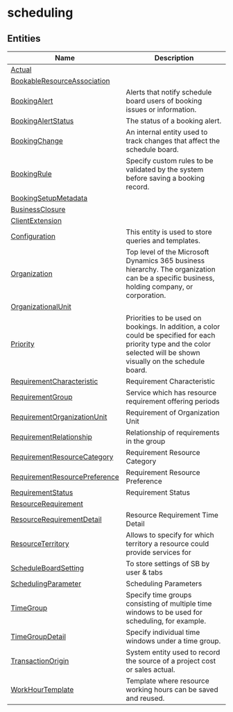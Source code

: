 
# scheduling


## Entities

|Name|Description|
|---|---|
|[Actual](https://docs.microsoft.com/en-us/common-data-model/schema/core/applicationcommon/foundationcommon/crmcommon/projectcommon/scheduling/Actual)|  |
|[BookableResourceAssociation](https://docs.microsoft.com/en-us/common-data-model/schema/core/applicationcommon/foundationcommon/crmcommon/projectcommon/scheduling/BookableResourceAssociation)|  |
|[BookingAlert](https://docs.microsoft.com/en-us/common-data-model/schema/core/applicationcommon/foundationcommon/crmcommon/projectcommon/scheduling/BookingAlert)|Alerts that notify schedule board users of booking issues or information.  |
|[BookingAlertStatus](https://docs.microsoft.com/en-us/common-data-model/schema/core/applicationcommon/foundationcommon/crmcommon/projectcommon/scheduling/BookingAlertStatus)|The status of a booking alert.  |
|[BookingChange](https://docs.microsoft.com/en-us/common-data-model/schema/core/applicationcommon/foundationcommon/crmcommon/projectcommon/scheduling/BookingChange)|An internal entity used to track changes that affect the schedule board.  |
|[BookingRule](https://docs.microsoft.com/en-us/common-data-model/schema/core/applicationcommon/foundationcommon/crmcommon/projectcommon/scheduling/BookingRule)|Specify custom rules to be validated by the system before saving a booking record.  |
|[BookingSetupMetadata](https://docs.microsoft.com/en-us/common-data-model/schema/core/applicationcommon/foundationcommon/crmcommon/projectcommon/scheduling/BookingSetupMetadata)|  |
|[BusinessClosure](https://docs.microsoft.com/en-us/common-data-model/schema/core/applicationcommon/foundationcommon/crmcommon/projectcommon/scheduling/BusinessClosure)|  |
|[ClientExtension](https://docs.microsoft.com/en-us/common-data-model/schema/core/applicationcommon/foundationcommon/crmcommon/projectcommon/scheduling/ClientExtension)|  |
|[Configuration](https://docs.microsoft.com/en-us/common-data-model/schema/core/applicationcommon/foundationcommon/crmcommon/projectcommon/scheduling/Configuration)|This entity is used to store queries and templates.  |
|[Organization](https://docs.microsoft.com/en-us/common-data-model/schema/core/applicationcommon/foundationcommon/crmcommon/projectcommon/scheduling/Organization)|Top level of the Microsoft Dynamics 365 business hierarchy. The organization can be a specific business, holding company, or corporation.  |
|[OrganizationalUnit](https://docs.microsoft.com/en-us/common-data-model/schema/core/applicationcommon/foundationcommon/crmcommon/projectcommon/scheduling/OrganizationalUnit)|  |
|[Priority](https://docs.microsoft.com/en-us/common-data-model/schema/core/applicationcommon/foundationcommon/crmcommon/projectcommon/scheduling/Priority)|Priorities to be used on bookings. In addition, a color could be specified for each priority type and the color selected will be shown visually on the schedule board.  |
|[RequirementCharacteristic](https://docs.microsoft.com/en-us/common-data-model/schema/core/applicationcommon/foundationcommon/crmcommon/projectcommon/scheduling/RequirementCharacteristic)|Requirement Characteristic  |
|[RequirementGroup](https://docs.microsoft.com/en-us/common-data-model/schema/core/applicationcommon/foundationcommon/crmcommon/projectcommon/scheduling/RequirementGroup)|Service which has resource requirement offering periods  |
|[RequirementOrganizationUnit](https://docs.microsoft.com/en-us/common-data-model/schema/core/applicationcommon/foundationcommon/crmcommon/projectcommon/scheduling/RequirementOrganizationUnit)|Requirement of Organization Unit  |
|[RequirementRelationship](https://docs.microsoft.com/en-us/common-data-model/schema/core/applicationcommon/foundationcommon/crmcommon/projectcommon/scheduling/RequirementRelationship)|Relationship of requirements in the group  |
|[RequirementResourceCategory](https://docs.microsoft.com/en-us/common-data-model/schema/core/applicationcommon/foundationcommon/crmcommon/projectcommon/scheduling/RequirementResourceCategory)|Requirement Resource Category  |
|[RequirementResourcePreference](https://docs.microsoft.com/en-us/common-data-model/schema/core/applicationcommon/foundationcommon/crmcommon/projectcommon/scheduling/RequirementResourcePreference)|Requirement Resource Preference  |
|[RequirementStatus](https://docs.microsoft.com/en-us/common-data-model/schema/core/applicationcommon/foundationcommon/crmcommon/projectcommon/scheduling/RequirementStatus)|Requirement Status  |
|[ResourceRequirement](https://docs.microsoft.com/en-us/common-data-model/schema/core/applicationcommon/foundationcommon/crmcommon/projectcommon/scheduling/ResourceRequirement)|  |
|[ResourceRequirementDetail](https://docs.microsoft.com/en-us/common-data-model/schema/core/applicationcommon/foundationcommon/crmcommon/projectcommon/scheduling/ResourceRequirementDetail)|Resource Requirement Time Detail  |
|[ResourceTerritory](https://docs.microsoft.com/en-us/common-data-model/schema/core/applicationcommon/foundationcommon/crmcommon/projectcommon/scheduling/ResourceTerritory)|Allows to specify for which territory a resource could provide services for  |
|[ScheduleBoardSetting](https://docs.microsoft.com/en-us/common-data-model/schema/core/applicationcommon/foundationcommon/crmcommon/projectcommon/scheduling/ScheduleBoardSetting)|To store settings of SB by user & tabs  |
|[SchedulingParameter](https://docs.microsoft.com/en-us/common-data-model/schema/core/applicationcommon/foundationcommon/crmcommon/projectcommon/scheduling/SchedulingParameter)|Scheduling Parameters  |
|[TimeGroup](https://docs.microsoft.com/en-us/common-data-model/schema/core/applicationcommon/foundationcommon/crmcommon/projectcommon/scheduling/TimeGroup)|Specify time groups consisting of multiple time windows to be used for scheduling, for example.  |
|[TimeGroupDetail](https://docs.microsoft.com/en-us/common-data-model/schema/core/applicationcommon/foundationcommon/crmcommon/projectcommon/scheduling/TimeGroupDetail)|Specify individual time windows under a time group.  |
|[TransactionOrigin](https://docs.microsoft.com/en-us/common-data-model/schema/core/applicationcommon/foundationcommon/crmcommon/projectcommon/scheduling/TransactionOrigin)|System entity used to record the source of a project cost or sales actual.  |
|[WorkHourTemplate](https://docs.microsoft.com/en-us/common-data-model/schema/core/applicationcommon/foundationcommon/crmcommon/projectcommon/scheduling/WorkHourTemplate)|Template where resource working hours can be saved and reused.  |
